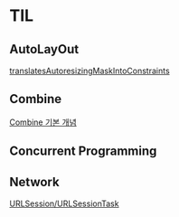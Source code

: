 # TIL



## AutoLayOut
[translatesAutoresizingMaskIntoConstraints](https://github.com/happykwon/TIL/issues/1)

## Combine
[Combine 기본 개념](https://github.com/happykwon/TIL/issues/2)

## Concurrent Programming

## Network
[URLSession/URLSessionTask](https://github.com/happykwon/TIL/issues/4#issue-2210871899)
